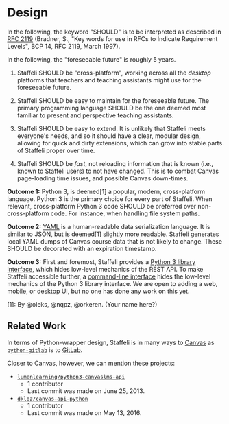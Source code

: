 # Design

In the following, the keyword "SHOULD" is to be interpreted as described in
[RFC 2119](http://tools.ietf.org/html/rfc2119) (Bradner, S., "Key words for use
in RFCs to Indicate Requirement Levels", BCP 14, RFC 2119, March 1997).

In the following, the "foreseeable future" is roughly 5 years.

1. Staffeli SHOULD be "cross-platform", working across all the *desktop*
   platforms that teachers and teaching assistants might use for the foreseeable
   future.

2. Staffeli SHOULD be easy to maintain for the foreseeable future. The primary
   programming language SHOULD be the one deemed most familiar to present and
   perspective teaching assistants.

3. Staffeli SHOULD be easy to extend. It is unlikely that Staffeli
   meets everyone's needs, and so it should have a clear, modular design,
   allowing for quick and dirty extensions, which can grow into stable parts
   of Staffeli proper over time.

4. Staffeli SHOULD be *fast*, not reloading information that is known (i.e.,
   known to Staffeli users) to not have changed. This is to combat Canvas
   page-loading time issues, and possible Canvas down-times.

**Outcome 1:** Python 3, is deemed[1] a popular, modern, cross-platform language.
Python 3 is the primary choice for every part of Staffeli. When relevant,
cross-platform Python 3 code SHOULD be preferred over non-cross-platform code.
For instance, when handling file system paths.

**Outcome 2:** [YAML](http://yaml.org/) is a human-readable data serialization
language. It is similar to JSON, but is deemed[1] slightly more readable.
Staffeli generates local YAML dumps of Canvas course data that is not likely to
change. These SHOULD be decorated with an expiration timestamp.

**Outcome 3:** First and foremost, Staffeli provides a [Python 3 library
interface](src/canvas.py), which hides low-level mechanics of the REST API. To
make Staffeli accessible further, a [command-line interface](src/CanvasTA)
hides the low-level mechanics of the Python 3 library interface. We are open to
adding a web, mobile, or desktop UI, but no one has done any work on this yet.

[1]: By @oleks, @nqpz, @orkeren. (Your name here?)

## Related Work

In terms of Python-wrapper design, Staffeli is in many ways to
[Canvas](https://www.canvaslms.com/) as
[`python-gitlab`](http://python-gitlab.readthedocs.io/en/stable/) is to
[GitLab](https://about.gitlab.com/).

Closer to Canvas, however, we can mention these projects:

* [`lumenlearning/python3-canvaslms-api`](https://github.com/lumenlearning/python3-canvaslms-api)
  * 1 contributor
  * Last commit was made on June 25, 2013.
* [`dkloz/canvas-api-python`](https://github.com/dkloz/canvas-api-python)
  * 1 contributor
  * Last commit was made on May 13, 2016.

